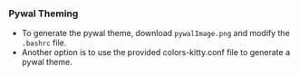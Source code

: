 ### Pywal Theming

- To generate the pywal theme, download `pywalImage.png` and modify the `.bashrc` file.
- Another option is to use the provided colors-kitty.conf file to generate a pywal theme. 
